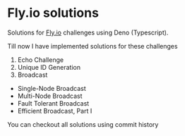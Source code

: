 # Fly.io solutions

Solutions for [Fly.io](https://fly.io/dist-sys) challenges using Deno (Typescript). 

Till now I have implemented solutions for these challenges 

1. Echo Challenge
2. Unique ID Generation
3. Broadcast
  - Single-Node Broadcast
  - Multi-Node Broadcast
  - Fault Tolerant Broadcast
  - Efficient Broadcast, Part I

You can checkout all solutions using commit history
